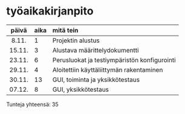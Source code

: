 # työaikakirjanpito

| päivä | aika | mitä tein |
|:----: |:-----|:----------|
| 8.11. | 1    | Projektin alustus |
| 15.11. | 3    | Alustava määrittelydokumentti |
| 23.11. | 6    | Perusluokat ja testiympäristön konfigurointi |
| 29.11. | 4    | Aloitettiin käyttäliittymän rakentaminen |
| 30.11. | 13   | GUI, toiminta ja yksikkötestaus |
| 07.12. | 8    | GUI, yksikkötestaus | 

Tunteja yhteensä: 35
